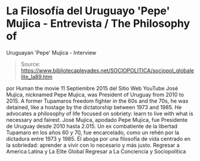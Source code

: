 # La Filosofía del Uruguayo 'Pepe' Mujica - Entrevista / The Philosophy of 
Uruguayan 'Pepe' Mujica - Interview

> Source: https://www.bibliotecapleyades.net/SOCIOPOLITICA/sociopol_globalelite_la89.htm

por Human the movie
11 Septiembre 2015
del Sitio Web YouTube
José Mujica, nicknamed Pepe Mujica,
was President of Uruguay from 2010 to 2015.
A former Tupamaros freedom fighter in the 60s and the 70s,
he was detained, like a hostage by the dictatorship between 1973 and 1985.
He advocates a philosophy of life focused on sobriety:
learn to live with what is necessary and fairest.
José Mujica, apodado Pepe Mujica, fue Presidente de Uruguay desde 2010 hasta 2.015.
Un ex combatiente de la libertad Tupamaro en los años 60 y 70, fue encarcelado, como un rehén por la dictadura entre 1973 y 1985.
Él aboga por una filosofía de vida centrado en la sobriedad: aprender a vivir con lo necesario y más justo.
Regresar a America Latina y La Elite Global
Regresar a La Conciencia y Sociopolítica
